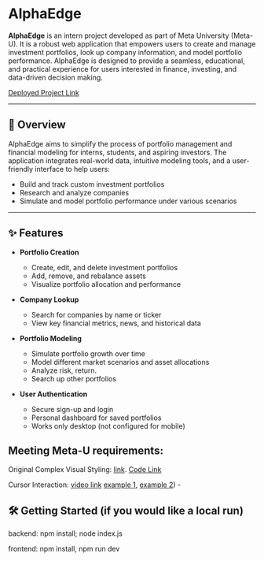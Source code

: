 # AlphaEdge

**AlphaEdge** is an intern project developed as part of Meta University (Meta-U). It is a robust web application that empowers users to create and manage investment portfolios, look up company information, and model portfolio performance. AlphaEdge is designed to provide a seamless, educational, and practical experience for users interested in finance, investing, and data-driven decision making.

[Deployed Project Link](https://capstone-project-service.onrender.com/)

---

## 🚀 Overview

AlphaEdge aims to simplify the process of portfolio management and financial modeling for interns, students, and aspiring investors. The application integrates real-world data, intuitive modeling tools, and a user-friendly interface to help users:

- Build and track custom investment portfolios
- Research and analyze companies
- Simulate and model portfolio performance under various scenarios

---

## ✨ Features

- **Portfolio Creation**
  - Create, edit, and delete investment portfolios
  - Add, remove, and rebalance assets
  - Visualize portfolio allocation and performance

- **Company Lookup**
  - Search for companies by name or ticker
  - View key financial metrics, news, and historical data

- **Portfolio Modeling**
  - Simulate portfolio growth over time
  - Model different market scenarios and asset allocations
  - Analyze risk, return.
  - Search up other portfolios

- **User Authentication**
  - Secure sign-up and login
  - Personal dashboard for saved portfolios
  - Works only desktop (not configured for mobile)
 
## Meeting Meta-U requirements: 

  Original Complex Visual Styling: [link](https://www.loom.com/share/b7ab1745d88d457d885f406db3b9ac4c). [Code Link]([https://github.com/Capston-Meta-Project-Santiago-Criado/Capstone-Project/blob/main/frontend/src/index.css](https://github.com/Capston-Meta-Project-Santiago-Criado/Capstone-Project/blob/6fbac2b59084465588d9711d95dfd983cda0930d/frontend/src/index.css#L100))
  
  Cursor Interaction: [video link](https://www.loom.com/share/55e9c67ab85349a3a10978280b4f251a) [example 1](https://github.com/Capston-Meta-Project-Santiago-Criado/Capstone-Project/blob/6fbac2b59084465588d9711d95dfd983cda0930d/frontend/src/components/Company.jsx#L17), [example 2](https://github.com/Capston-Meta-Project-Santiago-Criado/Capstone-Project/blob/6fbac2b59084465588d9711d95dfd983cda0930d/frontend/src/components/PortfolioCard.jsx#L77))
    - 
## 🛠️ Getting Started (if you would like a local run) 

backend: npm install; node index.js 

frontend: npm install, npm run dev

